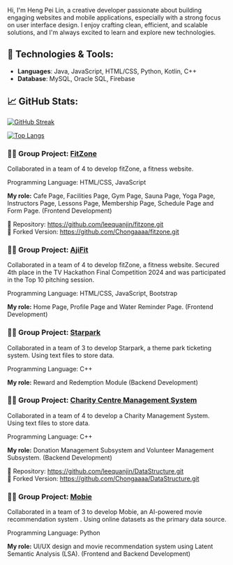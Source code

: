 Hi, I'm Heng Pei Lin, a creative developer passionate about building engaging websites and mobile applications, especially with a strong focus on user interface design. I enjoy crafting clean, efficient, and scalable solutions, and I'm always excited to learn and explore new technologies.

## 🔧 Technologies & Tools:
- **Languages**: Java, JavaScript, HTML/CSS, Python, Kotlin, C++
- **Database**: MySQL, Oracle SQL, Firebase



## 📈 GitHub Stats:
[![GitHub Streak](https://github-readme-streak-stats-pi-bice.vercel.app?user=Chongaaaa&theme=vue-dark)](https://git.io/streak-stats)

[![Top Langs](https://github-readme-stats-lyart-zeta-54.vercel.app/api/top-langs/?username=Chongaaaa&layout=donut&theme=vue-dark&langs_count=8)](https://github.com/anuraghazra/github-readme-stats)



### 🧑‍💻 Group Project: [FitZone](https://github.com/leequanjin/fitzone.git)  
Collaborated in a team of 4 to develop fitZone, a fitness website.

Programming Language: HTML/CSS, JavaScript

**My role:** Cafe Page, Facilities Page, Gym Page, Sauna Page, Yoga Page, Instructors Page, Lessons Page, Membership Page, Schedule Page and Form Page. (Frontend Development)
  
🔗 Repository: https://github.com/leequanjin/fitzone.git  
🔁 Forked Version: https://github.com/Chongaaaa/fitzone.git



### 🧑‍💻 Group Project: [AjiFit](https://github.com/Chongaaaa/AjiFit_Hackathon.git)  
Collaborated in a team of 4 to develop fitZone, a fitness website. Secured 4th place in the TV Hackathon Final Competition 2024 and was participated in the Top 10 pitching session.

Programming Language: HTML/CSS, JavaScript, Bootstrap

**My role:** Home Page, Profile Page and Water Reminder Page. (Frontend Development)



### 🧑‍💻 Group Project: [Starpark](https://github.com/Chongaaaa/StarPark.git)  
Collaborated in a team of 3 to develop Starpark, a theme park ticketing system. Using text files to store data.

Programming Language: C++

**My role:** Reward and Redemption Module (Backend Development)



### 🧑‍💻 Group Project: [Charity Centre Management System](https://github.com/leequanjin/DataStructure.git)  
Collaborated in a team of 4 to develop a Charity Management System. Using text files to store data.

Programming Language: C++

**My role:** Donation Management Subsystem and Volunteer Management Subsystem. (Backend Development)
  
🔗 Repository: https://github.com/leequanjin/DataStructure.git  
🔁 Forked Version: https://github.com/Chongaaaa/DataStructure.git



### 🧑‍💻 Group Project: [Mobie](https://github.com/Chongaaaa/Python-AI.git)  
Collaborated in a team of 3 to develop Mobie, an AI-powered movie recommendation system . Using online datasets as the primary data source.

Programming Language: Python

**My role:** UI/UX design and movie recommendation system using Latent Semantic Analysis (LSA). (Frontend and Backend Development)
